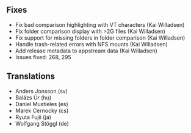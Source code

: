 
<!--
2019-03-31 meld 3.20.1
======================
-->

Fixes
-----

* Fix bad comparison highlighting with VT characters (Kai Willadsen)
* Fix folder comparison display with >2G files (Kai Willadsen)
* Fix support for missing folders in folder comparison (Kai Willadsen)
* Handle trash-related errors with NFS mounts (Kai Willadsen)
* Add release metadata to appstream data (Kai Willadsen)
* Issues fixed: 268, 295

Translations
------------

* Anders Jonsson (sv)
* Balázs Úr (hu)
* Daniel Mustieles (es)
* Marek Cernocky (cs)
* Ryuta Fujii (ja)
* Wolfgang Stöggl (de)
